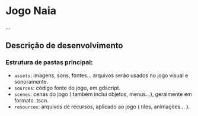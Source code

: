# Jogo Naia

...

## Descrição de desenvolvimento

### Estrutura de pastas principal:

-   `assets`: imagens, sons, fontes... arquivos serão usados no jogo visual e sonoramente.
-   `sources`: código fonte do jogo, em gdscript.
-   `scenes`: cenas do jogo ( também inclui objetos, menus...), geralmente em formato .tscn.
-   `resources`: arquivos de recursos, aplicado ao jogo ( tiles, animações... ).
